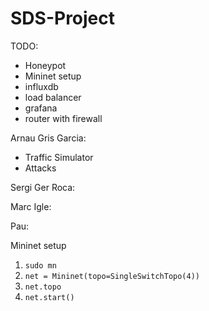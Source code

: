 # SDS-Project

TODO:
- Honeypot
- Mininet setup
- influxdb
- load balancer
- grafana
- router with firewall

Arnau Gris Garcia:
- Traffic Simulator
- Attacks

Sergi Ger Roca:

Marc Igle:

Pau:


Mininet setup
1. `sudo mn`
2. `net = Mininet(topo=SingleSwitchTopo(4))`
3. `net.topo`
4. `net.start()`
